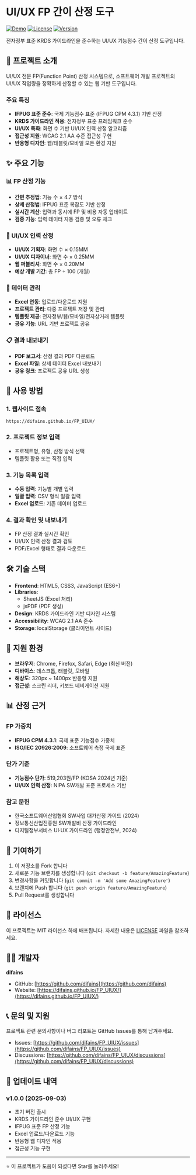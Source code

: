 # UI/UX FP 간이 산정 도구

[![Demo](https://img.shields.io/badge/Demo-Live-brightgreen)](https://difains.github.io/FP_UIUX/)
[![License](https://img.shields.io/badge/License-MIT-blue.svg)](LICENSE)
[![Version](https://img.shields.io/badge/Version-1.0.0-orange.svg)]()

전자정부 표준 KRDS 가이드라인을 준수하는 UI/UX 기능점수 간이 산정 도구입니다.

## 🎯 프로젝트 소개

UI/UX 전문 FP(Function Point) 산정 시스템으로, 소프트웨어 개발 프로젝트의 UI/UX 작업량을 정확하게 산정할 수 있는 웹 기반 도구입니다.

### 주요 특징

- **IFPUG 표준 준수**: 국제 기능점수 표준 (IFPUG CPM 4.3.1) 기반 산정
- **KRDS 가이드라인 적용**: 전자정부 표준 프레임워크 준수
- **UI/UX 특화**: 화면 수 기반 UI/UX 인력 산정 알고리즘
- **접근성 지원**: WCAG 2.1 AA 수준 접근성 구현
- **반응형 디자인**: 웹/태블릿/모바일 모든 환경 지원

## ✨ 주요 기능

### 📊 FP 산정 기능
- **간편 추정법**: 기능 수 × 4.7 방식
- **상세 산정법**: IFPUG 표준 복잡도 기반 산정
- **실시간 계산**: 입력과 동시에 FP 및 비용 자동 업데이트
- **검증 기능**: 입력 데이터 자동 검증 및 오류 체크

### 👥 UI/UX 인력 산정
- **UI/UX 기획자**: 화면 수 × 0.15MM
- **UI/UX 디자이너**: 화면 수 × 0.25MM  
- **웹 퍼블리셔**: 화면 수 × 0.20MM
- **예상 개발 기간**: 총 FP ÷ 100 (개월)

### 📁 데이터 관리
- **Excel 연동**: 업로드/다운로드 지원
- **프로젝트 관리**: 다중 프로젝트 저장 및 관리
- **템플릿 제공**: 전자정부/웹/모바일/전자상거래 템플릿
- **공유 기능**: URL 기반 프로젝트 공유

### 📋 결과 내보내기
- **PDF 보고서**: 산정 결과 PDF 다운로드
- **Excel 파일**: 상세 데이터 Excel 내보내기
- **공유 링크**: 프로젝트 공유 URL 생성

## 🚀 사용 방법

### 1. 웹사이트 접속
```
https://difains.github.io/FP_UIUX/
```

### 2. 프로젝트 정보 입력
- 프로젝트명, 유형, 산정 방식 선택
- 템플릿 활용 또는 직접 입력

### 3. 기능 목록 입력
- **수동 입력**: 기능별 개별 입력
- **일괄 입력**: CSV 형식 일괄 입력
- **Excel 업로드**: 기존 데이터 업로드

### 4. 결과 확인 및 내보내기
- FP 산정 결과 실시간 확인
- UI/UX 인력 산정 결과 검토
- PDF/Excel 형태로 결과 다운로드

## 🛠 기술 스택

- **Frontend**: HTML5, CSS3, JavaScript (ES6+)
- **Libraries**: 
  - SheetJS (Excel 처리)
  - jsPDF (PDF 생성)
- **Design**: KRDS 가이드라인 기반 디자인 시스템
- **Accessibility**: WCAG 2.1 AA 준수
- **Storage**: localStorage (클라이언트 사이드)

## 📱 지원 환경

- **브라우저**: Chrome, Firefox, Safari, Edge (최신 버전)
- **디바이스**: 데스크톱, 태블릿, 모바일
- **해상도**: 320px ~ 1400px 반응형 지원
- **접근성**: 스크린 리더, 키보드 네비게이션 지원

## 📊 산정 근거

### FP 가중치
- **IFPUG CPM 4.3.1**: 국제 표준 기능점수 가중치
- **ISO/IEC 20926:2009**: 소프트웨어 측정 국제 표준

### 단가 기준
- **기능점수 단가**: 519,203원/FP (KOSA 2024년 기준)
- **UI/UX 인력 산정**: NIPA SW개발 표준 프로세스 기반

### 참고 문헌
- 한국소프트웨어산업협회 SW사업 대가산정 가이드 (2024)
- 정보통신산업진흥원 SW개발비 산정 가이드라인
- 디지털정부서비스 UI·UX 가이드라인 (행정안전부, 2024)

## 🤝 기여하기

1. 이 저장소를 Fork 합니다
2. 새로운 기능 브랜치를 생성합니다 (`git checkout -b feature/AmazingFeature`)
3. 변경사항을 커밋합니다 (`git commit -m 'Add some AmazingFeature'`)
4. 브랜치에 Push 합니다 (`git push origin feature/AmazingFeature`)
5. Pull Request를 생성합니다

## 📝 라이선스

이 프로젝트는 MIT 라이선스 하에 배포됩니다. 자세한 내용은 [LICENSE](LICENSE) 파일을 참조하세요.

## 👨‍💻 개발자

**difains**
- GitHub: [https://github.com/difains](https://github.com/difains)
- Website: [https://difains.github.io/FP_UIUX/](https://difains.github.io/FP_UIUX/)

## 📞 문의 및 지원

프로젝트 관련 문의사항이나 버그 리포트는 GitHub Issues를 통해 남겨주세요.

- Issues: [https://github.com/difains/FP_UIUX/issues](https://github.com/difains/FP_UIUX/issues)
- Discussions: [https://github.com/difains/FP_UIUX/discussions](https://github.com/difains/FP_UIUX/discussions)

## 🔄 업데이트 내역

### v1.0.0 (2025-09-03)
- 초기 버전 출시
- KRDS 가이드라인 준수 UI/UX 구현
- IFPUG 표준 FP 산정 기능
- Excel 업로드/다운로드 기능
- 반응형 웹 디자인 적용
- 접근성 기능 구현

---

⭐ 이 프로젝트가 도움이 되셨다면 Star를 눌러주세요!